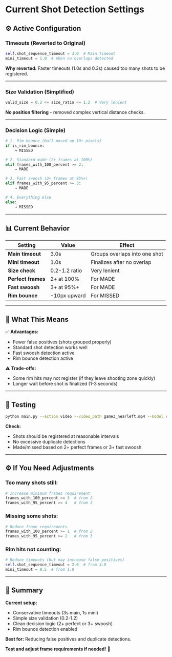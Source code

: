 # Current Shot Detection Settings

## ⚙️ **Active Configuration**

### **Timeouts (Reverted to Original)**
```python
self.shot_sequence_timeout = 3.0  # Main timeout
mini_timeout = 1.0  # When no overlaps detected
```

**Why reverted:** Faster timeouts (1.0s and 0.3s) caused too many shots to be registered.

---

### **Size Validation (Simplified)**
```python
valid_size = 0.2 <= size_ratio <= 1.2  # Very lenient
```

**No position filtering** - removed complex vertical distance checks.

---

### **Decision Logic (Simple)**
```python
# 1. Rim bounce (ball moved up 10+ pixels)
if is_rim_bounce:
    → MISSED

# 2. Standard made (2+ frames at 100%)
elif frames_with_100_percent >= 2:
    → MADE

# 3. Fast swoosh (3+ frames at 95%+)
elif frames_with_95_percent >= 3:
    → MADE

# 4. Everything else
else:
    → MISSED
```

---

## 📊 **Current Behavior**

| Setting | Value | Effect |
|---------|-------|--------|
| **Main timeout** | 3.0s | Groups overlaps into one shot |
| **Mini timeout** | 1.0s | Finalizes after no overlap |
| **Size check** | 0.2-1.2 ratio | Very lenient |
| **Perfect frames** | 2+ at 100% | For MADE |
| **Fast swoosh** | 3+ at 95%+ | For MADE |
| **Rim bounce** | -10px upward | For MISSED |

---

## 🎯 **What This Means**

✅ **Advantages:**
- Fewer false positives (shots grouped properly)
- Standard shot detection works well
- Fast swoosh detection active
- Rim bounce detection active

⚠️ **Trade-offs:**
- Some rim hits may not register (if they leave shooting zone quickly)
- Longer wait before shot is finalized (1-3 seconds)

---

## 🧪 **Testing**

```bash
python main.py --action video --video_path game3_nearleft.mp4 --model runs/detect/basketball_yolo11n3/weights/best.pt
```

**Check:**
- Shots should be registered at reasonable intervals
- No excessive duplicate detections
- Made/missed based on 2+ perfect frames or 3+ fast swoosh

---

## ⚙️ **If You Need Adjustments**

### **Too many shots still:**
```python
# Increase minimum frames requirement
frames_with_100_percent >= 3  # from 2
frames_with_95_percent >= 4   # from 3
```

### **Missing some shots:**
```python
# Reduce frame requirements
frames_with_100_percent >= 1  # from 2
frames_with_95_percent >= 2   # from 3
```

### **Rim hits not counting:**
```python
# Reduce timeouts (but may increase false positives)
self.shot_sequence_timeout = 2.0  # from 3.0
mini_timeout = 0.5  # from 1.0
```

---

## 📝 **Summary**

**Current setup:** 
- Conservative timeouts (3s main, 1s mini)
- Simple size validation (0.2-1.2)
- Clean decision logic (2+ perfect or 3+ swoosh)
- Rim bounce detection enabled

**Best for:** Reducing false positives and duplicate detections.

**Test and adjust frame requirements if needed!** 🎯

